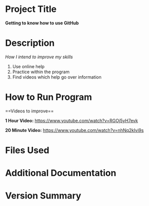 # Project Title
**Getting to know how to use GitHub**
# Description
*How I intend to improve my skills*
1. Use online help
2. Practice within the program
3. Find videos which help go over information 
# How to Run Program
==Videos to improve==

**1 Hour Video:**
https://www.youtube.com/watch?v=RGOj5yH7evk


**20 Minute Video:**
https://www.youtube.com/watch?v=nhNq2kIvi9s

# Files Used 
# Additional Documentation
# Version Summary
